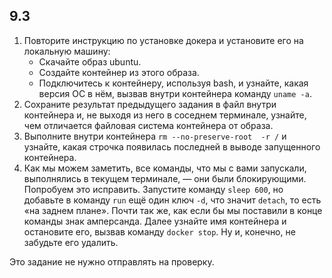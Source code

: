 ## 9.3

1. Повторите инструкцию по установке докера и установите его на локальную машину:
   - Скачайте образ ubuntu.
   - Создайте контейнер из этого образа.
   - Подключитесь к контейнеру, используя bash, и узнайте, какая версия ОС в нём, вызвав внутри контейнера команду `uname -a`.
2. Сохраните результат предыдущего задания в файл внутри контейнера и, не выходя из него в соседнем терминале, узнайте, чем отличается файловая система контейнера от образа.
3. Выполните внутри контейнера `rm --no-preserve-root  -r /` и узнайте, какая строчка появилась последней в выводе запущенного контейнера.
4. Как мы можем заметить, все команды, что мы с вами запускали, выполнялись в текущем терминале, — они были блокирующими. Попробуем это исправить. Запустите команду `sleep 600`, но добавьте в команду `run` ещё один ключ `-d`, что значит `detach`, то есть «на заднем плане». Почти так же, как если бы мы поставили в конце команды знак амперсанда. Далее узнайте имя контейнера и остановите его, вызвав команду `docker stop`. Ну и, конечно, не забудьте его удалить.

Это задание не нужно отправлять на проверку.
